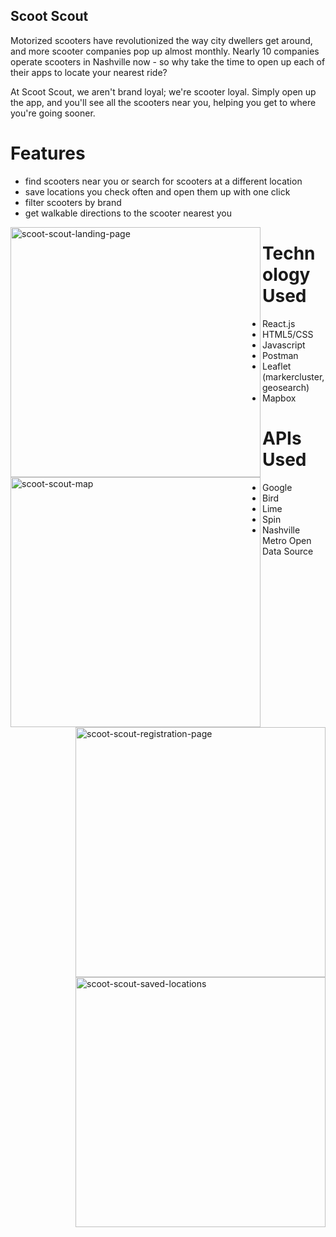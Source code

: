## Scoot Scout

Motorized scooters have revolutionized the way city dwellers get around, and more scooter companies pop up almost monthly. Nearly 10 companies operate scooters in Nashville now - so why take the time to open up each of their apps to locate your nearest ride? 

At Scoot Scout, we aren't brand loyal; we're scooter loyal. Simply open up the app, and you'll see all the scooters near you, helping you get to where you're going sooner.

# Features
* find scooters near you or search for scooters at a different location
* save locations you check often and open them up with one click
* filter scooters by brand
* get walkable directions to the scooter nearest you

<img src="https://user-images.githubusercontent.com/46655107/60198858-394cb700-9808-11e9-9c9e-9563d7a909d4.jpg" alt="scoot-scout-landing-page" align="left" height="400">

<img src="https://user-images.githubusercontent.com/46655107/60198859-39e54d80-9808-11e9-8bac-4cfcdf9c699c.jpg" alt="scoot-scout-map" align="left" height="400">

<img src="https://user-images.githubusercontent.com/46655107/60198860-39e54d80-9808-11e9-91ed-ce0bbebff999.jpg" alt="scoot-scout-registration-page" align="right" height="400">

<img src="https://user-images.githubusercontent.com/46655107/60198861-39e54d80-9808-11e9-97f5-bdb748ad9a18.jpg" alt="scoot-scout-saved-locations" align="right" height="400">

# Technology Used
* React.js
* HTML5/CSS
* Javascript
* Postman
* Leaflet (markercluster, geosearch)
* Mapbox

# APIs Used
* Google
* Bird
* Lime
* Spin
* Nashville Metro Open Data Source
